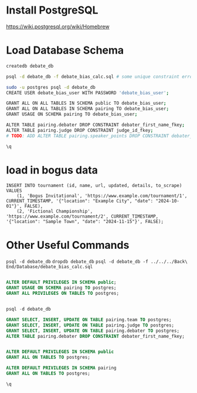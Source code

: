 # Install PostgreSQL

https://wiki.postgresql.org/wiki/Homebrew

# Load Database Schema

```bash
createdb debate_db

psql -d debate_db -f debate_bias_calc.sql # some unique constraint error are fine here

sudo -u postgres psql -d debate_db
CREATE USER debate_bias_user WITH PASSWORD 'debate_bias_user';

GRANT ALL ON ALL TABLES IN SCHEMA public TO debate_bias_user;
GRANT ALL ON ALL TABLES IN SCHEMA pairing TO debate_bias_user;
GRANT USAGE ON SCHEMA pairing TO debate_bias_user;

ALTER TABLE pairing.debater DROP CONSTRAINT debater_first_name_fkey;
ALTER TABLE pairing.judge DROP CONSTRAINT judge_id_fkey;
# TODO: ADD ALTER TABLE pairing.speaker_points DROP CONSTRAINT debater_id_fkey;

\q


```

# load in bogus data

```psql
INSERT INTO tournament (id, name, url, updated, details, to_scrape)
VALUES
    (1, 'Bogus Invitational', 'https://www.example.com/tournament/1', CURRENT_TIMESTAMP, '{"location": "Example City", "date": "2024-10-01"}', FALSE),
    (2, 'Fictional Championship', 'https://www.example.com/tournament/2', CURRENT_TIMESTAMP, '{"location": "Sample Town", "date": "2024-11-15"}', FALSE);
```

# Other Useful Commands
`psql -d debate_db`
`dropdb debate_db`
`psql -d debate_db -f ../../../Back\ End/Database/debate_bias_calc.sql`

```sql

ALTER DEFAULT PRIVILEGES IN SCHEMA public;
GRANT USAGE ON SCHEMA pairing TO postgres;
GRANT ALL PRIVILEGES ON TABLES TO postgres;


psql -d debate_db

GRANT SELECT, INSERT, UPDATE ON TABLE pairing.team TO postgres;
GRANT SELECT, INSERT, UPDATE ON TABLE pairing.judge TO postgres;
GRANT SELECT, INSERT, UPDATE ON TABLE pairing.debater TO postgres;
ALTER TABLE pairing.debater DROP CONSTRAINT debater_first_name_fkey;


ALTER DEFAULT PRIVILEGES IN SCHEMA public
GRANT ALL ON TABLES TO postgres;

ALTER DEFAULT PRIVILEGES IN SCHEMA pairing
GRANT ALL ON TABLES TO postgres;

\q
```

